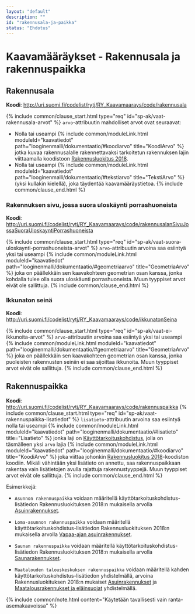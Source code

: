 ```yaml
---
layout: "default"
description: ""
id: "rakennusala-ja-paikka"
status: "Ehdotus"
---
```

# Kaavamääräykset - Rakennusala ja rakennuspaikka

## Rakennusala
**Koodi**: <http://uri.suomi.fi/codelist/rytj/RY_Kaavamaarays/code/rakennusala>

{% include common/clause_start.html type="req" id="sp-ak/vaat-rakennusala-arvot" %}
```arvo```-attribuutin mahdolliset arvot ovat seuraavat:
* Nolla tai useampi {% include common/moduleLink.html moduleId="kaavatiedot" path="looginenmalli/dokumentaatio/#koodiarvo" title="KoodiArvo" %} jotka kuvaa rakennusalalle rakennettavaksi tarkoitetun rakennuksen lajin viittaamalla koodistoon [Rakennusluokitus 2018](http://uri.suomi.fi/codelist/jhs/rakennus_1_20180712).
* Nolla tai useampi {% include common/moduleLink.html moduleId="kaavatiedot" path="looginenmalli/dokumentaatio/#tekstiarvo" title="TekstiArvo" %} (yksi kullakin kielellä), joka täydentää kaavamääräystietoa.
{% include common/clause_end.html %}

### Rakennuksen sivu, jossa suora uloskäynti porrashuoneista
**Koodi**: <http://uri.suomi.fi/codelist/rytj/RY_Kaavamaarays/code/rakennusalanSivuJossaSuoraUloskayntiPorrashuoneista>

{% include common/clause_start.html type="req" id="sp-ak/vaat-suora-uloskaynti-porrashuoneista-arvot" %}
```arvo```-attribuutin arvoina saa esiintyä yksi tai useampi {% include common/moduleLink.html moduleId="kaavatiedot" path="looginenmalli/dokumentaatio/#geometriaarvo" title="GeometriaArvo" %} joka on päällekkäin sen kaavakohteen geometrian osan kanssa, jonka kohdalla tulee olla suora uloskäunti porrashuoneista. Muun tyyppiset arvot eivät ole sallittuja.
{% include common/clause_end.html %}

### Ikkunaton seinä
**Koodi**: <http://uri.suomi.fi/codelist/rytj/RY_Kaavamaarays/code/ikkunatonSeina>

{% include common/clause_start.html type="req" id="sp-ak/vaat-ei-ikkunoita-arvot" %}
```arvo```-attribuutin arvoina saa esiintyä yksi tai useampi {% include common/moduleLink.html moduleId="kaavatiedot" path="looginenmalli/dokumentaatio/#geometriaarvo" title="GeometriaArvo" %} joka on päällekkäin sen kaavakohteen geometrian osan kanssa, jonka puoleisten rakennusten seiniin ei saa sijoittaa ikkunoita. Muun tyyppiset arvot eivät ole sallittuja.
{% include common/clause_end.html %}

## Rakennuspaikka
**Koodi**: <http://uri.suomi.fi/codelist/rytj/RY_Kaavamaarays/code/rakennuspaikka>
{% include common/clause_start.html type="req" id="sp-ak/vaat-rakennuspaikka-lisatiedot" %}
```lisatieto```-attribuutin arvoina saa esiintyä nolla tai useampi {% include common/moduleLink.html moduleId="kaavatiedot" path="looginenmalli/dokumentaatio/#lisatieto" title="Lisatieto" %} jonka laji on [Käyttötarkoituskohdistus](http://uri.suomi.fi/codelist/rytj/RY_Kaavamaarayksen_Lisatieto/code/kayttotarkoituskohdistus), jolla on täsmälleen yksi ```arvo``` lajia {% include common/moduleLink.html moduleId="kaavatiedot" path="looginenmalli/dokumentaatio/#koodiarvo" title="KoodiArvo" %} joka viittaa johonkin [Rakennusluokitus 2018](http://uri.suomi.fi/codelist/jhs/rakennus_1_20180712)-koodiston koodiin. Mikäli vähintään yksi lisätieto on annettu, saa rakennuspaikkaan rakentaa vain lisätietojen avulla rajattuja rakennustyyppejä. Muun tyyppiset arvot eivät ole sallittuja.
{% include common/clause_end.html %}

Esimerkkejä:<br>
* ```Asunnon rakennuspaikka``` voidaan määritellä käyttötarkoituskohdistus-lisätiedon Rakennusluokituksen 2018:n mukaisella arvolla [Asuinrakennukset](http://uri.suomi.fi/codelist/jhs/rakennus_1_20180712/code/01).

* ```Loma-asunnon rakennuspaikka``` voidaan määritellä käyttötarkoituskohdistus-lisätiedon Rakennusluokituksen 2018:n mukaisella arvolla [Vapaa-ajan asuinrakennukset](http://uri.suomi.fi/codelist/jhs/rakennus_1_20180712/code/02).

* ```Saunan rakennuspaikka``` voidaan määritellä käyttötarkoituskohdistus-lisätiedon Rakennusluokituksen 2018:n mukaisella arvolla [Saunarakennukset](http://uri.suomi.fi/codelist/jhs/rakennus_1_20180712/code/1910).

* ```Maatalouden talouskeskuksen rakennuspaikka``` voidaan määritellä kahden käyttötarkoituskohdistus-lisätiedon yhdistelmällä, arvoina Rakennusluokituksen 2018:n mukaiset [Asuinrakennukset](http://uri.suomi.fi/codelist/jhs/rakennus_1_20180712/code/01) ja [Maatalousrakennukset ja eläinsuojat](http://uri.suomi.fi/codelist/jhs/rakennus_1_20180712/code/14) yhdistelmällä.

{% include common/note.html content="Käytetään tavallisesti vain ranta-asemakaavoissa" %}